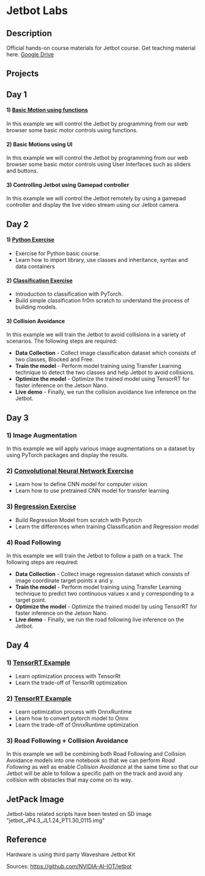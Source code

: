 # Jetbot Labs

## Description

Official hands-on course materials for Jetbot course. Get teaching material here. [Google Drive](https://drive.google.com/drive/folders/1kouNSwzXxB1WmOn5PEQBK9Xc_rnNbilq?usp=sharing)

## Projects

## Day 1

#### 1) [Basic Motion using functions](/notebooks/Day_1/)

In this example we will control the Jetbot by programming from our web browser some basic motor controls using functions.

#### 2) Basic Motions using UI

In this example we will control the Jetbot by programming from our web browser some basic motor controls using User Interfaces such as sliders and buttons.

#### 3) Controlling Jetbot using Gamepad controller

In this example we will control the Jetbot remotely by using a gamepad controller and display the live video stream using our Jetbot camera.

## Day 2

#### 1) [Python Exercise](/notebooks/Day_2/Python_Exercise)

- Exercise for Python basic course.
- Learn how to import library, use classes and inheritance, syntax and data containers

#### 2) [Classification Exercise](/notebooks/Day_2/Classification_Exercise)

- Introduction to classification with PyTorch.
- Build simple classification fr0m scratch to understand the process of building models.

#### 3) Collision Avoidance

In this example we will train the Jetbot to avoid collisions in a variety of scenarios. The following steps are required:

- **Data Collection** - Collect image classification dataset which consists of two classes, Blocked and Free.  
- **Train the model** - Perform model training using Transfer Learning technique to detect the two classes and help Jetbot to avoid collisions.  
- **Optimize the model** - Optimize the trained model using TensorRT for faster inference on the Jetson Nano.  
- **Live demo** - Finally, we run the collision avoidance live inference on the Jetbot.

## Day 3

### 1) Image Augmentation

In this example we will apply various image augmentations on a dataset by using PyTorch packages and display the results.

### 2) [Convolutional Neural Network Exercise](/notebooks/Day_3/CNN_Exercise)

- Learn how to define CNN model for computer vision
- Learn how to use pretrained CNN model for transfer learning

### 3) [Regression Exercise](/notebooks/Day_3/Regression_Exercise)

- Build Regression Model from scratch with Pytorch
- Learn the differences when training Classification and Regression model

### 4) Road Following

In this example we will train the Jetbot to follow a path on a track. The following steps are required:

- **Data Collection** - Collect image regression dataset which consists of image coordinate target points x and y. 
- **Train the model** - Perform model training using Transfer Learning technique to predict two continuous values x and y corresponding to a target point.  
- **Optimize the model** - Optimize the trained model by using TensorRT for faster inference on the Jetson Nano.  
- **Live demo** - Finally, we run the road following live inference on the Jetbot. 

## Day 4

### 1) [TensorRT Example](/notebooks/Day_4/Examples/Example_1_TensorRt.ipynb)

- Learn optimization process with TensorRt
- Learn the trade-off of TensorRt optimization

### 2) [TensorRT Example](/notebooks/Day_4/Examples/Example_2_OnnxRuntime.ipynb)

- Learn optimization process with OnnxRuntime
- Learn how to convert pytorch model to Onnx
- Learn the trade-off of OnnxRuntime optimization

### 3) Road Following + Collision Avoidance

In this example we will be combining both Road Following and Collision Avoidance models into one notebook so that we can perform *Road Following* as well as enable *Collision Avoidance* at the same time so that our Jetbot will be able to follow a specific path on the track and avoid any collision with obstacles that may come on its way.

## JetPack Image

Jetbot-labs related scripts have been tested on SD image "jetbot_JP4.3_JL1.24_PT1.30_0115.img"

## Reference

Hardware is using third party Waveshare Jetbot Kit

Sources: https://github.com/NVIDIA-AI-IOT/jetbot
